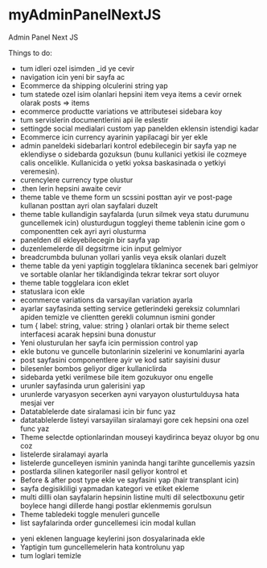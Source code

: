 # myAdminPanelNextJS
Admin Panel Next JS

Things to do:
+ tum idleri ozel isimden _id ye cevir
+ navigation icin yeni bir sayfa ac
+ Ecommerce da shipping olculerini string yap
+ tum statede ozel isim olanlari hepsini item veya items a cevir ornek olarak posts => items
+ ecommerce productte variations ve attributesei sidebara koy
+ tum servislerin documentlerini api ile eslestir
+ settingde social medialari custom yap panelden eklensin istendigi kadar
+ Ecommerce icin currency ayarinin yapilacagi bir yer ekle
+ admin paneldeki sidebarlari kontrol edebilecegin bir sayfa yap ne eklendiyse o sidebarda gozuksun (bunu kullanici yetkisi ile cozmeye calis oncelikle. Kullanicida o yetki yoksa baskasinada o yetkiyi veremesin).
+ curencylere currency type olustur
+ .then lerin hepsini awaite cevir
+ theme table ve theme form un scssini posttan ayir ve post-page kullanan posttan ayri olan sayfalari duzelt
+ theme table kullandigin sayfalarda (urun silmek veya statu durumunu guncellemek icin) olusturdugun toggleyi theme tablenin icine gom o componentten cek ayri ayri olusturma
+ panelden dil ekleyebilecegin bir sayfa yap
+ duzenlemelerde dil degsitrme icin input gelmiyor
+ breadcrumbda bulunan yollari yanlis veya eksik olanlari duzelt
+ theme table da yeni yaptigin togglelara tiklaninca secenek bari gelmiyor ve sortable olanlar her tiklandiginda tekrar tekrar sort oluyor
+ theme table togglelara icon eklet
+ statuslara icon ekle
+ ecommerce variations da varsayilan variation ayarla
+ ayarlar sayfasinda setting service getlerindeki gereksiz columnlari apiden temizle ve clientten gerekli columnun ismini gonder
+ tum { label: string, value: string } olanlari ortak bir theme select interfacesi acarak hepsini buna donustur
+ Yeni olusturulan her sayfa icin permission control yap
+ ekle butonu ve guncelle butonlarinin sizelerini ve konumlarini ayarla
+ post sayfasini componentlere ayir ve kod satir sayisini dusur
+ bilesenler bombos geliyor diger kullaniclirda
+ sidebarda yetki verilmese bile item gozukuyor onu engelle
+ urunler sayfasinda urun galerisini yap
+ urunlerde varyasyon secerken ayni varyayon olusturtulduysa hata mesjai ver
+ Datatablelerde date siralamasi icin bir func yaz
+ datatablelerde listeyi varsayiilan siralamayi gore cek hepsini ona ozel func yaz
+ Theme selectde optionlarindan mouseyi kaydirinca beyaz oluyor bg onu coz
+ listelerde siralamayi ayarla
+ listelerde guncelleyen isminin yaninda hangi tarihte guncellemis yazsin
+ postlarda silinen kategoriler nasil geliyor kontrol et
+ Before & after post type ekle ve sayfasini yap (hair transplant icin)
+ sayfa degisikliligi yapmadan kategori ve etiket ekleme
+ multi dillli olan sayfalarin hepsinin listine multi dil selectboxunu getir boylece hangi dillerde hangi postlar eklenmemis gorulsun
+ Theme tabledeki toggle menuleri guncelle
+ list sayfalarinda order guncellemesi icin  modal kullan
- yeni eklenen language keylerini json dosyalarinada ekle
- Yaptigin tum guncellemelerin hata kontrolunu yap
- tum loglari temizle
